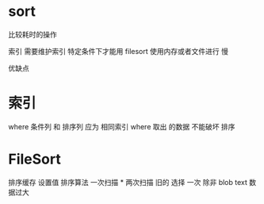 # sort 

比较耗时的操作

索引
 需要维护索引 特定条件下才能用 
filesort
 使用内存或者文件进行 慢

优缺点



# 索引

where 条件列 和 排序列 应为 相同索引 
  where 取出 的数据 不能破坏 排序 

# FileSort

排序缓存 
  设置值
排序算法
  一次扫描  * 
  两次扫描  旧的 
  选择 一次 除非 blob text  数据过大
  
  
  
